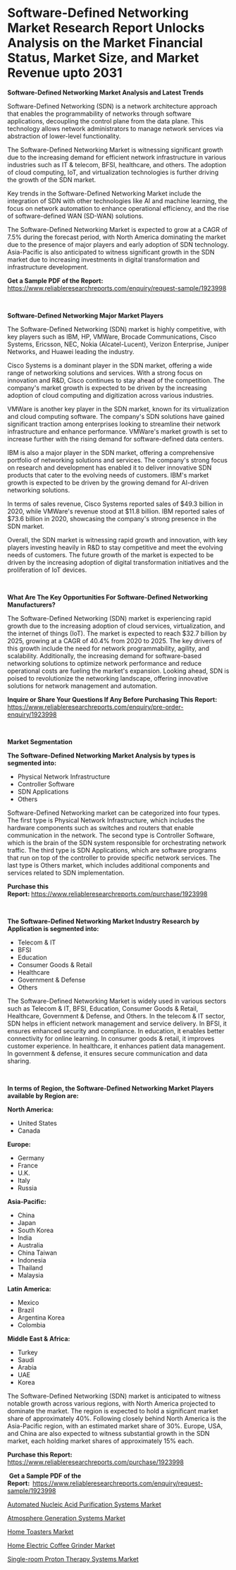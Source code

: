 <p><h1>Software-Defined Networking Market Research Report Unlocks Analysis on the Market Financial Status, Market Size, and Market Revenue upto 2031</h1></p><p><strong>Software-Defined Networking Market Analysis and Latest Trends</strong></p>
<p><p>Software-Defined Networking (SDN) is a network architecture approach that enables the programmability of networks through software applications, decoupling the control plane from the data plane. This technology allows network administrators to manage network services via abstraction of lower-level functionality.</p><p>The Software-Defined Networking Market is witnessing significant growth due to the increasing demand for efficient network infrastructure in various industries such as IT & telecom, BFSI, healthcare, and others. The adoption of cloud computing, IoT, and virtualization technologies is further driving the growth of the SDN market.</p><p>Key trends in the Software-Defined Networking Market include the integration of SDN with other technologies like AI and machine learning, the focus on network automation to enhance operational efficiency, and the rise of software-defined WAN (SD-WAN) solutions.</p><p>The Software-Defined Networking Market is expected to grow at a CAGR of 7.5% during the forecast period, with North America dominating the market due to the presence of major players and early adoption of SDN technology. Asia-Pacific is also anticipated to witness significant growth in the SDN market due to increasing investments in digital transformation and infrastructure development.</p></p>
<p><strong>Get a Sample PDF of the Report:&nbsp;</strong> <a href="https://www.reliableresearchreports.com/enquiry/request-sample/1923998">https://www.reliableresearchreports.com/enquiry/request-sample/1923998</a></p>
<p>&nbsp;</p>
<p><strong>Software-Defined Networking Major Market Players</strong></p>
<p><p>The Software-Defined Networking (SDN) market is highly competitive, with key players such as IBM, HP, VMWare, Brocade Communications, Cisco Systems, Ericsson, NEC, Nokia (Alcatel-Lucent), Verizon Enterprise, Juniper Networks, and Huawei leading the industry.</p><p>Cisco Systems is a dominant player in the SDN market, offering a wide range of networking solutions and services. With a strong focus on innovation and R&D, Cisco continues to stay ahead of the competition. The company's market growth is expected to be driven by the increasing adoption of cloud computing and digitization across various industries.</p><p>VMWare is another key player in the SDN market, known for its virtualization and cloud computing software. The company's SDN solutions have gained significant traction among enterprises looking to streamline their network infrastructure and enhance performance. VMWare's market growth is set to increase further with the rising demand for software-defined data centers.</p><p>IBM is also a major player in the SDN market, offering a comprehensive portfolio of networking solutions and services. The company's strong focus on research and development has enabled it to deliver innovative SDN products that cater to the evolving needs of customers. IBM's market growth is expected to be driven by the growing demand for AI-driven networking solutions.</p><p>In terms of sales revenue, Cisco Systems reported sales of $49.3 billion in 2020, while VMWare's revenue stood at $11.8 billion. IBM reported sales of $73.6 billion in 2020, showcasing the company's strong presence in the SDN market.</p><p>Overall, the SDN market is witnessing rapid growth and innovation, with key players investing heavily in R&D to stay competitive and meet the evolving needs of customers. The future growth of the market is expected to be driven by the increasing adoption of digital transformation initiatives and the proliferation of IoT devices.</p></p>
<p>&nbsp;</p>
<p><strong>What Are The Key Opportunities For Software-Defined Networking Manufacturers?</strong></p>
<p><p>The Software-Defined Networking (SDN) market is experiencing rapid growth due to the increasing adoption of cloud services, virtualization, and the internet of things (IoT). The market is expected to reach $32.7 billion by 2025, growing at a CAGR of 40.4% from 2020 to 2025. The key drivers of this growth include the need for network programmability, agility, and scalability. Additionally, the increasing demand for software-based networking solutions to optimize network performance and reduce operational costs are fueling the market's expansion. Looking ahead, SDN is poised to revolutionize the networking landscape, offering innovative solutions for network management and automation.</p></p>
<p><strong>Inquire or Share Your Questions If Any Before Purchasing This Report:</strong> <a href="https://www.reliableresearchreports.com/enquiry/pre-order-enquiry/1923998">https://www.reliableresearchreports.com/enquiry/pre-order-enquiry/1923998</a></p>
<p>&nbsp;</p>
<p><strong>Market Segmentation</strong></p>
<p><strong>The Software-Defined Networking Market Analysis by types is segmented into:</strong></p>
<p><ul><li>Physical Network Infrastructure</li><li>Controller Software</li><li>SDN Applications</li><li>Others</li></ul></p>
<p><p>Software-Defined Networking market can be categorized into four types. The first type is Physical Network Infrastructure, which includes the hardware components such as switches and routers that enable communication in the network. The second type is Controller Software, which is the brain of the SDN system responsible for orchestrating network traffic. The third type is SDN Applications, which are software programs that run on top of the controller to provide specific network services. The last type is Others market, which includes additional components and services related to SDN implementation.</p></p>
<p><strong>Purchase this Report:&nbsp;</strong><a href="https://www.reliableresearchreports.com/purchase/1923998">https://www.reliableresearchreports.com/purchase/1923998</a></p>
<p>&nbsp;</p>
<p><strong>The Software-Defined Networking Market Industry Research by Application is segmented into:</strong></p>
<p><ul><li>Telecom & IT</li><li>BFSI</li><li>Education</li><li>Consumer Goods & Retail</li><li>Healthcare</li><li>Government & Defense</li><li>Others</li></ul></p>
<p><p>The Software-Defined Networking Market is widely used in various sectors such as Telecom & IT, BFSI, Education, Consumer Goods & Retail, Healthcare, Government & Defense, and Others. In the telecom & IT sector, SDN helps in efficient network management and service delivery. In BFSI, it ensures enhanced security and compliance. In education, it enables better connectivity for online learning. In consumer goods & retail, it improves customer experience. In healthcare, it enhances patient data management. In government & defense, it ensures secure communication and data sharing.</p></p>
<p>&nbsp;</p>
<p><strong>In terms of Region, the Software-Defined Networking Market Players available by Region are:</strong></p>
<p>
    <p> <strong> North America: </strong>
        <ul>
            <li>United States</li>
            <li>Canada</li>
        </ul>
        </p> 
    <p> <strong> Europe: </strong>
        <ul>
            <li>Germany</li>
            <li>France</li>
            <li>U.K.</li>
            <li>Italy</li>
            <li>Russia</li>
        </ul>
        </p> 
    <p> <strong> Asia-Pacific: </strong>
        <ul>
            <li>China</li>
            <li>Japan</li>
            <li>South Korea</li>
            <li>India</li>
            <li>Australia</li>
            <li>China Taiwan</li>
            <li>Indonesia</li>
            <li>Thailand</li>
            <li>Malaysia</li>
        </ul>
        </p> 
    <p> <strong> Latin America: </strong>
        <ul>
            <li>Mexico</li>
            <li>Brazil</li>
            <li>Argentina Korea</li>
            <li>Colombia</li>
        </ul>
        </p> 
    <p> <strong> Middle East & Africa: </strong>
        <ul>
            <li>Turkey</li>
            <li>Saudi</li>
            <li>Arabia</li>
            <li>UAE</li>
            <li>Korea</li>
        </ul>
    </p>
    </p>
<p><p>The Software-Defined Networking (SDN) market is anticipated to witness notable growth across various regions, with North America projected to dominate the market. The region is expected to hold a significant market share of approximately 40%. Following closely behind North America is the Asia-Pacific region, with an estimated market share of 30%. Europe, USA, and China are also expected to witness substantial growth in the SDN market, each holding market shares of approximately 15% each.</p></p>
<p><strong>Purchase this Report: </strong><a href="https://www.reliableresearchreports.com/purchase/1923998">https://www.reliableresearchreports.com/purchase/1923998</a></p>
<p>&nbsp;<strong>Get a Sample PDF of the Report:&nbsp;&nbsp;</strong><a href="https://www.reliableresearchreports.com/enquiry/request-sample/1923998">https://www.reliableresearchreports.com/enquiry/request-sample/1923998</a></p>
<p><strong></strong></p>
<p><p><a href="https://butternut-bug-553.notion.site/Automated-Nucleic-Acid-Purification-Systems-Market-Size-Growth-Outlook-from-2024-to-2031-projectin-e3a525f7f94945fda8ee27c490822fe8">Automated Nucleic Acid Purification Systems Market</a></p><p><a href="https://mire-aunt-385.notion.site/Atmosphere-Generation-Systems-Market-Research-Report-Provides-thorough-Industry-Overview-which-offe-a711039211f2428aa6387a3d8a076db1">Atmosphere Generation Systems Market</a></p><p><a href="https://view.publitas.com/reportprime-1/home-toasters-market-research-report-provides-thorough-industry-overview-which-offers-an-in-depth-analysis-of-product-trends-and-new-market-divisions/">Home Toasters Market</a></p><p><a href="https://view.publitas.com/reportprime-1/home-electric-coffee-grinder-market-offer-valuable-insights-into-market-size-market-share-market-trends-and-projections-spanning-from-2024-to-2031/">Home Electric Coffee Grinder Market</a></p><p><a href="https://invited-way-688.notion.site/Single-room-Proton-Therapy-Systems-Market-Analysis-Examines-its-Scope-on-Growth-Opportunities-and-F-2e15bc569e264a7cadc13cfe0ad75bad">Single-room Proton Therapy Systems Market</a></p></p>